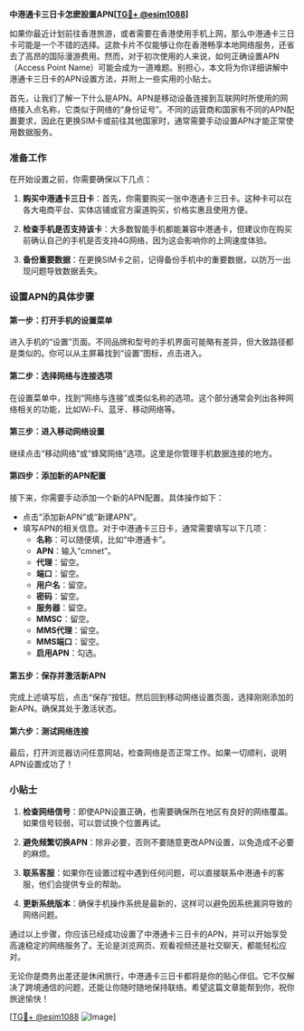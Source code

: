 **中港通卡三日卡怎麽設置APN[[TG💪+ @esim1088](https://t.me/s/esim1088)]**

如果你最近计划前往香港旅游，或者需要在香港使用手机上网，那么中港通卡三日卡可能是一个不错的选择。这款卡片不仅能够让你在香港畅享本地网络服务，还省去了高昂的国际漫游费用。然而，对于初次使用的人来说，如何正确设置APN（Access Point Name）可能会成为一道难题。别担心，本文将为你详细讲解中港通卡三日卡的APN设置方法，并附上一些实用的小贴士。

首先，让我们了解一下什么是APN。APN是移动设备连接到互联网时所使用的网络接入点名称，它类似于网络的“身份证号”。不同的运营商和国家有不同的APN配置要求，因此在更换SIM卡或前往其他国家时，通常需要手动设置APN才能正常使用数据服务。

### 准备工作

在开始设置之前，你需要确保以下几点：

1. **购买中港通卡三日卡**：首先，你需要购买一张中港通卡三日卡。这种卡可以在各大电商平台、实体店铺或官方渠道购买，价格实惠且使用方便。
   
2. **检查手机是否支持该卡**：大多数智能手机都能兼容中港通卡，但建议你在购买前确认自己的手机是否支持4G网络，因为这会影响你的上网速度体验。

3. **备份重要数据**：在更换SIM卡之前，记得备份手机中的重要数据，以防万一出现问题导致数据丢失。

### 设置APN的具体步骤

#### 第一步：打开手机的设置菜单

进入手机的“设置”页面。不同品牌和型号的手机界面可能略有差异，但大致路径都是类似的。你可以从主屏幕找到“设置”图标，点击进入。

#### 第二步：选择网络与连接选项

在设置菜单中，找到“网络与连接”或类似名称的选项。这个部分通常会列出各种网络相关的功能，比如Wi-Fi、蓝牙、移动网络等。

#### 第三步：进入移动网络设置

继续点击“移动网络”或“蜂窝网络”选项。这里是你管理手机数据连接的地方。

#### 第四步：添加新的APN配置

接下来，你需要手动添加一个新的APN配置。具体操作如下：
- 点击“添加新APN”或“新建APN”。
- 填写APN的相关信息。对于中港通卡三日卡，通常需要填写以下几项：
  - **名称**：可以随便填，比如“中港通卡”。
  - **APN**：输入“cmnet”。
  - **代理**：留空。
  - **端口**：留空。
  - **用户名**：留空。
  - **密码**：留空。
  - **服务器**：留空。
  - **MMSC**：留空。
  - **MMS代理**：留空。
  - **MMS端口**：留空。
  - **启用APN**：勾选。

#### 第五步：保存并激活新APN

完成上述填写后，点击“保存”按钮。然后回到移动网络设置页面，选择刚刚添加的新APN。确保其处于激活状态。

#### 第六步：测试网络连接

最后，打开浏览器访问任意网站，检查网络是否正常工作。如果一切顺利，说明APN设置成功了！

### 小贴士

1. **检查网络信号**：即使APN设置正确，也需要确保所在地区有良好的网络覆盖。如果信号较弱，可以尝试换个位置再试。

2. **避免频繁切换APN**：除非必要，否则不要随意更改APN设置，以免造成不必要的麻烦。

3. **联系客服**：如果你在设置过程中遇到任何问题，可以直接联系中港通卡的客服，他们会提供专业的帮助。

4. **更新系统版本**：确保手机操作系统是最新的，这样可以避免因系统漏洞导致的网络问题。

通过以上步骤，你应该已经成功设置了中港通卡三日卡的APN，并可以开始享受高速稳定的网络服务了。无论是浏览网页、观看视频还是社交聊天，都能轻松应对。

无论你是商务出差还是休闲旅行，中港通卡三日卡都将是你的贴心伴侣。它不仅解决了跨境通信的问题，还能让你随时随地保持联络。希望这篇文章能帮到你，祝你旅途愉快！

[[TG💪+ @esim1088](https://t.me/s/esim1088) ![Image](https://i.postimg.cc/4NQfJmqS/Snipaste-2025-05-13-00-14-12.png)]